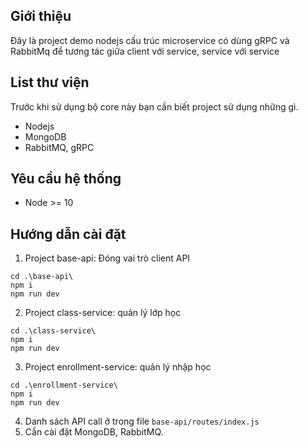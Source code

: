 ## Giới thiệu
Đây là project demo nodejs cấu trúc microservice có dùng gRPC và RabbitMq để tương tác giữa client với service, service với service

## List thư viện

Trước khi sử dụng bộ core này bạn cần biết project sử dụng những gì.

- Nodejs
- MongoDB
- RabbitMQ, gRPC

## Yêu cầu hệ thống

- Node >= 10

## Hướng dẫn cài đặt

1. Project base-api: Đóng vai trò client API
```
cd .\base-api\
npm i
npm run dev
```
2. Project class-service: quản lý lớp học
```
cd .\class-service\
npm i
npm run dev
```
3. Project enrollment-service: quản lý nhập học
```
cd .\enrollment-service\
npm i
npm run dev
```
4. Danh sách API call ở trong file `base-api/routes/index.js`
5. Cần cài đặt MongoDB, RabbitMQ. 

